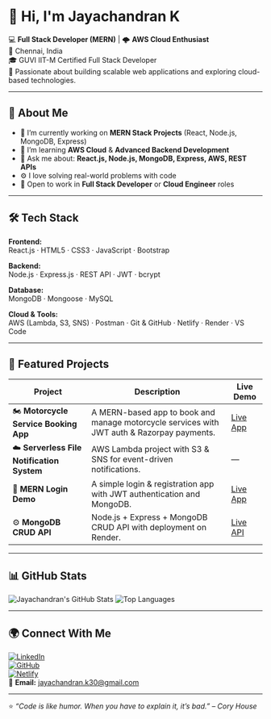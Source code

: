 # 👋 Hi, I'm Jayachandran K

💻 **Full Stack Developer (MERN)** | 🌩️ **AWS Cloud Enthusiast**  
📍 Chennai, India  
🎓 GUVI IIT-M Certified Full Stack Developer  
🚀 Passionate about building scalable web applications and exploring cloud-based technologies.

---

## 🧠 About Me
- 🔭 I’m currently working on **MERN Stack Projects** (React, Node.js, MongoDB, Express)
- 🌱 I’m learning **AWS Cloud** & **Advanced Backend Development**
- 💬 Ask me about: **React.js, Node.js, MongoDB, Express, AWS, REST APIs**
- ⚙️ I love solving real-world problems with code
- 💼 Open to work in **Full Stack Developer** or **Cloud Engineer** roles

---

## 🛠️ Tech Stack

**Frontend:**  
React.js · HTML5 · CSS3 · JavaScript · Bootstrap  

**Backend:**  
Node.js · Express.js · REST API · JWT · bcrypt  

**Database:**  
MongoDB · Mongoose · MySQL  

**Cloud & Tools:**  
AWS (Lambda, S3, SNS) · Postman · Git & GitHub · Netlify · Render · VS Code

---

## 🚀 Featured Projects

| Project | Description | Live Demo |
|----------|--------------|------------|
| 🏍️ **Motorcycle Service Booking App** | A MERN-based app to book and manage motorcycle services with JWT auth & Razorpay payments. | [Live App](https://motorcyclebook.netlify.app) |
| ☁️ **Serverless File Notification System** | AWS Lambda project with S3 & SNS for event-driven notifications. | — |
| 🔐 **MERN Login Demo** | A simple login & registration app with JWT authentication and MongoDB. | [Live App](https://jay-mern-frontend.netlify.app) |
| ⚙️ **MongoDB CRUD API** | Node.js + Express + MongoDB CRUD API with deployment on Render. | [Live API](https://mongodb-crud-api.onrender.com) |

---

## 📊 GitHub Stats

![Jayachandran's GitHub Stats](https://github-readme-stats.vercel.app/api?username=jayachandran-student&show_icons=true&theme=react)
![Top Languages](https://github-readme-stats.vercel.app/api/top-langs/?username=jayachandran-student&layout=compact&theme=react)

---

## 🌍 Connect With Me

[![LinkedIn](https://img.shields.io/badge/LinkedIn-blue?logo=linkedin&logoColor=white)](https://www.linkedin.com/in/jayachandran-k-6312ab376)  
[![GitHub](https://img.shields.io/badge/GitHub-black?logo=github&logoColor=white)](https://github.com/jayachandran-student)  
[![Netlify](https://img.shields.io/badge/Portfolio-green?logo=netlify&logoColor=white)](https://motorcyclebook.netlify.app/login)  
📧 **Email:** jayachandran.k30@gmail.com

---

⭐ *“Code is like humor. When you have to explain it, it’s bad.” – Cory House*
